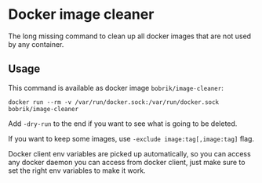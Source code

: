 # Docker image cleaner

The long missing command to clean up all docker images that are not used by any container.

## Usage

This command is available as docker image `bobrik/image-cleaner`:

```
docker run --rm -v /var/run/docker.sock:/var/run/docker.sock bobrik/image-cleaner
```

Add `-dry-run` to the end if you want to see what is going to be deleted.

If you want to keep some images, use `-exclude image:tag[,image:tag]` flag.

Docker client env variables are picked up automatically, so you can access
any docker daemon you can access from docker client, just make sure to set
the right env variables to make it work.
